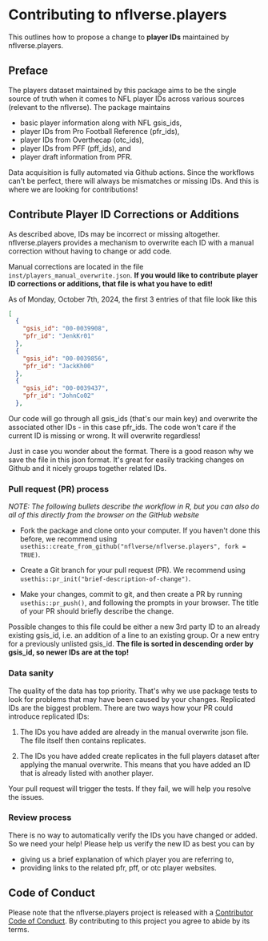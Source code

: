 # Contributing to nflverse.players

This outlines how to propose a change to **player IDs** maintained by 
nflverse.players.

## Preface

The players dataset maintained by this package aims to be the single source of 
truth when it comes to NFL player IDs across various sources (relevant to the 
nflverse). The package maintains

- basic player information along with NFL gsis_ids,
- player IDs from Pro Football Reference (pfr_ids),
- player IDs from Overthecap (otc_ids),
- player IDs from PFF (pff_ids), and
- player draft information from PFR.

Data acquisition is fully automated via Github actions. Since the workflows 
can't be perfect, there will always be mismatches or missing IDs. And this is
where we are looking for contributions!


## Contribute Player ID Corrections or Additions

As described above, IDs may be incorrect or missing altogether. nflverse.players
provides a mechanism to overwrite each ID with a manual correction without having
to change or add code.

Manual corrections are located in the file `inst/players_manual_overwrite.json`.
**If you would like to contribute player ID corrections or additions, that file 
is what you have to edit!**

As of Monday, October 7th, 2024, the first 3 entries of that file look like this
```json
[
  {
    "gsis_id": "00-0039908",
    "pfr_id": "JenkKr01"
  },
  {
    "gsis_id": "00-0039856",
    "pfr_id": "JackKh00"
  },
  {
    "gsis_id": "00-0039437",
    "pfr_id": "JohnCo02"
  },
```

Our code will go through all gsis_ids (that's our main key) and overwrite the 
associated other IDs - in this case pfr_ids. The code won't care if the current 
ID is missing or wrong. It will overwrite regardless!

Just in case you wonder about the format. There is a good reason why we save the 
file in this json format. It's great for easily tracking changes on Github and 
it nicely groups together related IDs.

### Pull request (PR) process

*NOTE: The following bullets describe the workflow in R, but you can also do all
of this directly from the browser on the GitHub website*

- Fork the package and clone onto your computer. If you haven't done this before, 
we recommend using `usethis::create_from_github("nflverse/nflverse.players", fork = TRUE)`.

- Create a Git branch for your pull request (PR). 
We recommend using `usethis::pr_init("brief-description-of-change")`.

- Make your changes, commit to git, and then create a PR by running 
`usethis::pr_push()`, and following the prompts in your browser. The title of 
your PR should briefly describe the change.

Possible changes to this file could be either a new 3rd party ID to an already 
existing gsis_id, i.e. an addition of a line to an existing group. Or a new entry 
for a previously unlisted gsis_id. **The file is sorted in descending order by 
gsis_id, so newer IDs are at the top!**

### Data sanity

The quality of the data has top priority. That's why we use package tests to look 
for problems that may have been caused by your changes. Replicated IDs are the 
biggest problem. There are two ways how your PR could introduce replicated 
IDs:

1. The IDs you have added are already in the manual overwrite json file. 
The file itself then contains replicates.

1. The IDs you have added create replicates in the full players dataset after
applying the manual overwrite. This means that you have added an ID that is 
already listed with another player.

Your pull request will trigger the tests. If they fail, we will help you resolve
the issues.

### Review process

There is no way to automatically verify the IDs you have changed or added. 
So we need your help! Please help us verify the new ID as best you can by

- giving us a brief explanation of which player you are referring to,
- providing links to the related pfr, pff, or otc player websites.

## Code of Conduct

Please note that the nflverse.players project is released with a
[Contributor Code of Conduct](CODE_OF_CONDUCT.md). By contributing to this
project you agree to abide by its terms.
